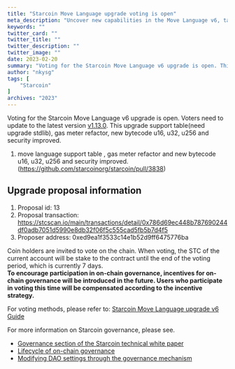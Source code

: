 ```yaml
---
title: "Starcoin Move Language upgrade voting is open"
meta_description: "Uncover new capabilities in the Move Language v6, tailored for advanced blockchain development."
keywords: ""
twitter_card: ""
twitter_title: ""
twitter_description: ""
twitter_image: ""
date: 2023-02-20
summary: "Voting for the Starcoin Move Language v6 upgrade is open. This upgrade support move language table(need upgrade stdlib) and new bytecode u16, u32, u256 and security improved"
author: "nkysg"
tags: [
    "Starcoin"
]
archives: "2023"
---
```



Voting for the Starcoin Move Language v6 upgrade is open. Voters need to update to the latest version  [v1.13.0](https://github.com/starcoinorg/starcoin/releases/tag/v1.13.0). This upgrade support table(need upgrade stdlib), gas meter refactor, new bytecode u16, u32, u256 and security improved.


1. move language support table  , gas meter refactor and new bytecode u16, u32, u256 and security improved. (https://github.com/starcoinorg/starcoin/pull/3838)

## Upgrade proposal information

1. Proposal id: 13
2. Proposal transaction: https://stcscan.io/main/transactions/detail/0x786d69ec448b787690244df0adb7051d5990e8db32f06f5c555cad5fb5b7d4f5
3. Proposer address: 0xed9ea1f3533c14e1b52d9ff6475776ba


Coin holders are invited to vote on the chain. When voting, the STC of the current account will be stake to the contract until the end of the voting period, which is currently 7 days.  
**To encourage participation in on-chain governance, incentives for on-chain governance will be introduced in the future. Users who participate in voting this time will be compensated according to the incentive strategy.**

For voting methods, please refer to: [Starcoin Move Language upgrade v6 Guide](https://github.com/starcoinorg/starcoin/discussions/3852)

For more information on Starcoin governance, please see.

* [Governance section of the Starcoin technical white paper](https://starcoin.org/en/overview/technology_whitepaper/)
* [Lifecycle of on-chain governance](https://starcoin.org/en/developer/key_concepts/dao_governance/)
* [Modifying DAO settings through the governance mechanism](https://starcoin.org/en/developer/cli/modify_dao_config/)
